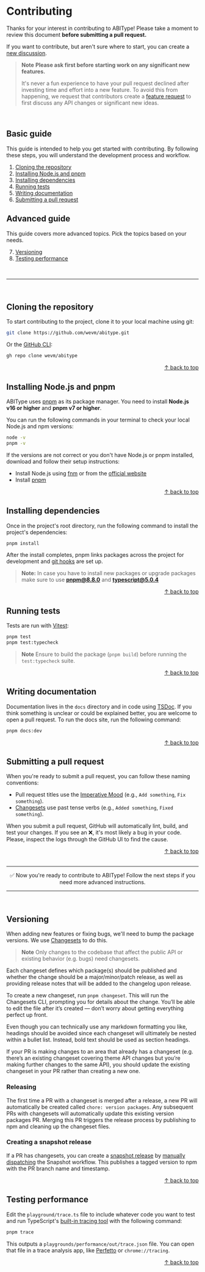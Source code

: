 # Contributing

Thanks for your interest in contributing to ABIType! Please take a moment to review this document **before submitting a pull request.**

If you want to contribute, but aren't sure where to start, you can create a [new discussion](https://github.com/wevm/abitype/discussions).

> **Note** **Please ask first before starting work on any significant new features.**
>
> It's never a fun experience to have your pull request declined after investing time and effort into a new feature. To avoid this from happening, we request that contributors create a [feature request](https://github.com/wevm/abitype/discussions/new?category=ideas) to first discuss any API changes or significant new ideas.

<br>

## Basic guide

This guide is intended to help you get started with contributing. By following these steps, you will understand the development process and workflow.

1. [Cloning the repository](#cloning-the-repository)
2. [Installing Node.js and pnpm](#installing-nodejs-and-pnpm)
3. [Installing dependencies](#installing-dependencies)
4. [Running tests](#running-tests)
5. [Writing documentation](#writing-documentation)
6. [Submitting a pull request](#submitting-a-pull-request)

## Advanced guide

This guide covers more advanced topics. Pick the topics based on your needs.

7. [Versioning](#versioning)
8. [Testing performance](#testing-performance)

<br>

---

<br>

## Cloning the repository

To start contributing to the project, clone it to your local machine using git:

```bash
git clone https://github.com/wevm/abitype.git
```

Or the [GitHub CLI](https://cli.github.com):

```bash
gh repo clone wevm/abitype
```

<div align="right">
  <a href="#basic-guide">&uarr; back to top</a></b>
</div>

## Installing Node.js and pnpm

ABIType uses [pnpm](https://pnpm.io) as its package manager. You need to install **Node.js v16 or higher** and **pnpm v7 or higher**.

You can run the following commands in your terminal to check your local Node.js and npm versions:

```bash
node -v
pnpm -v
```

If the versions are not correct or you don't have Node.js or pnpm installed, download and follow their setup instructions:

- Install Node.js using [fnm](https://github.com/Schniz/fnm) or from the [official website](https://nodejs.org)
- Install [pnpm](https://pnpm.io/installation)

<div align="right">
  <a href="#basic-guide">&uarr; back to top</a></b>
</div>

## Installing dependencies

Once in the project's root directory, run the following command to install the project's dependencies:

```bash
pnpm install
```

After the install completes, pnpm links packages across the project for development and [git hooks](https://github.com/toplenboren/simple-git-hooks) are set up.

> **Note:** In case you have to install new packages or upgrade packages make sure to use **pnpm@8.8.0** and **typescript@5.0.4**

<div align="right">
  <a href="#basic-guide">&uarr; back to top</a></b>
</div>

## Running tests

Tests are run with [Vitest](https://vitest.dev/guide/testing-types.html):

```bash
pnpm test
pnpm test:typecheck
```

> **Note** Ensure to build the package (`pnpm build`) before running the `test:typecheck` suite.

<div align="right">
  <a href="#basic-guide">&uarr; back to top</a></b>
</div>

## Writing documentation

Documentation lives in the `docs` directory and in code using [TSDoc](https://tsdoc.org). If you think something is unclear or could be explained better, you are welcome to open a pull request. To run the docs site, run the following command:

```bash
pnpm docs:dev
```

<div align="right">
  <a href="#basic-guide">&uarr; back to top</a></b>
</div>

## Submitting a pull request

When you're ready to submit a pull request, you can follow these naming conventions:

- Pull request titles use the [Imperative Mood](https://en.wikipedia.org/wiki/Imperative_mood) (e.g., `Add something`, `Fix something`).
- [Changesets](#versioning) use past tense verbs (e.g., `Added something`, `Fixed something`).

When you submit a pull request, GitHub will automatically lint, build, and test your changes. If you see an ❌, it's most likely a bug in your code. Please, inspect the logs through the GitHub UI to find the cause.

<div align="right">
  <a href="#basic-guide">&uarr; back to top</a></b>
</div>

<br>

---

<div align="center">
  ✅ Now you're ready to contribute to ABIType! Follow the next steps if you need more advanced instructions.
</div>

---

<br>

## Versioning

When adding new features or fixing bugs, we'll need to bump the package versions. We use [Changesets](https://github.com/changesets/changesets) to do this.

> **Note** Only changes to the codebase that affect the public API or existing behavior (e.g. bugs) need changesets.

Each changeset defines which package(s) should be published and whether the change should be a major/minor/patch release, as well as providing release notes that will be added to the changelog upon release.

To create a new changeset, run `pnpm changeset`. This will run the Changesets CLI, prompting you for details about the change. You’ll be able to edit the file after it’s created — don’t worry about getting everything perfect up front.

Even though you can technically use any markdown formatting you like, headings should be avoided since each changeset will ultimately be nested within a bullet list. Instead, bold text should be used as section headings.

If your PR is making changes to an area that already has a changeset (e.g. there’s an existing changeset covering theme API changes but you’re making further changes to the same API), you should update the existing changeset in your PR rather than creating a new one.

### Releasing

The first time a PR with a changeset is merged after a release, a new PR will automatically be created called `chore: version packages`. Any subsequent PRs with changesets will automatically update this existing version packages PR. Merging this PR triggers the release process by publishing to npm and cleaning up the changeset files.

### Creating a snapshot release

If a PR has changesets, you can create a [snapshot release](https://github.com/changesets/changesets/blob/main/docs/snapshot-releases.md) by [manually dispatching](https://github.com/wevm/abitype/actions/workflows/snapshot.yml) the Snapshot workflow. This publishes a tagged version to npm with the PR branch name and timestamp.

<div align="right">
  <a href="#advanced-guide">&uarr; back to top</a></b>
</div>

## Testing performance

Edit the `playground/trace.ts` file to include whatever code you want to test and run TypeScript's [built-in tracing tool](https://github.com/microsoft/TypeScript/wiki/Performance-Tracing) with the following command:

```bash
pnpm trace
```

This outputs a `playgrounds/performance/out/trace.json` file. You can open that file in a trace analysis app, like [Perfetto](https://ui.perfetto.dev) or `chrome://tracing`.

<div align="right">
  <a href="#advanced-guide">&uarr; back to top</a></b>
</div>
